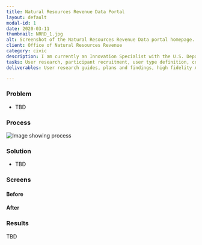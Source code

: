 ```yaml
---
title: Natural Resources Revenue Data Portal
layout: default
modal-id: 1
date: 2020-03-11
thumbnail: NRRD_1.jpg
alt: Screenshot of the Natural Resources Revenue Data portal homepage.
client: Office of Natural Resources Revenue
category: civic
description: I am currently an Innovation Specialist with the U.S. Department of the Interior’s Office of Natural Resources Revenue focused on user experience. This blog post is a good demonstration of the work I’m doing for them and you can view all of my work on <a href=https://github.com/ONRR/doi-extractives-data/wiki>GitHub</a>.
tasks: User research, participant recruitment, user type definition, conceptual design, detailed interaction design, visual design, build reviews
deliverables: User research guides, plans and findings, high fidelity Axure prototypes, low fidelity Axure prototypes, journey maps & process diagrams

---
```

### Problem
* TBD

### Process
![Image showing process ](./img/portfolio/TBD)
### Solution
* TBD

### Screens
#### Before
#### After


### Results
TBD
